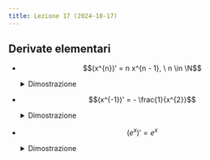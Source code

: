 ```yaml
---
title: Lezione 17 (2024-10-17)
---
```


## Derivate elementari

- $$(x^{n})' = n x^{n - 1}, \ n \in \N$$

  <details>
  <summary>Dimostrazione</summary>

  $$
  \begin{darray}{l}
  \lim_{h \to 0} \frac{(x + h)^{n} - x^{n}}{h} = \\
  \lim_{h \to 0} \frac{\sum_{k = 0}^{n} \binom{n}{k} x^{k} h^{n - k} - x^{n}}{h} \\
  \lim_{h \to 0} \frac{\sum_{k = 0}^{n - 2} \binom{n}{k} x^{k} h^{n - k} + n x^{n - 1} + x^{n} - x^{n}}{h} \\
  \lim_{h \to 0} \frac{h \left( \sum_{k = 0}^{n - 2} \binom{n}{k} x^{k} h^{n - k - 1} n x^{n - 1} \right) }{h} \\
  \lim_{h \to 0} \sum_{k = 0}{n - 2} \binom{n}{k} x^{k} n^{n - k - 1} + n x^{n - 1} = n x^{n - 1}
  \end{darray}
  $$

  </details>

- $$(x^{-1})' = - \frac{1}{x^{2}}$$

  <details>
  <summary>Dimostrazione</summary>

  $$
  \begin{darray}{l}
  \lim_{h \to 0} \frac{(x + h)^{-1} - x^{-1}}{h} = \\
  \lim_{h \to 0} \frac{\frac{1}{x + h} - \frac{1}{x}}{h} = \\
  \lim_{h \to 0} \frac{\frac{x - h - x}{x (x + h)}}{h} = \\
  \lim_{h \to 0} \frac{-1}{x (x + h)} = - \frac{1}{x^{2}}
  \end{darray}
  $$

  </details>

- $$(e^{x})' = e^{x}$$

  <details>
  <summary>Dimostrazione</summary>

  $$
  \begin{darray}{l}
  \lim_{h \to 0} \frac{e^{x + h} - e^{x}}{h} = \\
  \lim_{h \to 0} \frac{e^{x} (e^{h} - 1)}{h} = \\
  \lim_{h \to 0} e^{x} \frac{e^{h} - e^{x}}{h} = e^{x}
  \end{darray}
  $$

  </details>
